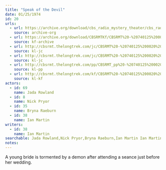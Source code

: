 ```yaml
---
title: "Speak of the Devil"
date: 01/25/1974
id: 20
urls: 
  - url: https://archive.org/download/cbs_radio_mystery_theater/cbs_radio_mystery_theater-0001-0050.zip/cbs_radio_mystery_theater-0001-0050%2Fcbsrmt_0020_speak_of_the_devil.mp3
    source: archive-org
  - url: https://archive.org/download/CBSRMTKf/CBSRMT%20-%20740125%200020%20Speak%20Of%20The%20Devil_kf.mp3
    source: kf-archive
  - url: http://cbsrmt.thelongtrek.com/jc/CBSRMT%20-%20740125%200020%20Speak%20Of%20The%20Devil%20vbr%20fb2%20hb_jc.mp3
    source: kl-jc
  - url: http://cbsrmt.thelongtrek.com/jc/CBSRMT%20-%20740125%200020%20Speak%20of%20the%20Devil%20vbr%20df%20buzz%20spd%20vol_jc.mp3
    source: kl-jc
  - url: http://cbsrmt.thelongtrek.com/pp/CBSRMT_pp%20-%20740125%200020%20Speak%20of%20the%20Devil.mp3
    source: kl-pp
  - url: http://cbsrmt.thelongtrek.com/kf/CBSRMT%20-%20740125%200020%20Speak%20Of%20The%20Devil_kf.mp3
    source: kl-kf
actors:  
  - id: 69
    name: Jada Rowland  
  - id: 8
    name: Nick Pryor  
  - id: 35
    name: Bryna Raeburn  
  - id: 38
    name: Ian Martin
writers:  
  - id: 38
    name: Ian Martin
searchable: Jada Rowland,Nick Pryor,Bryna Raeburn,Ian Martin Ian Martin
notes:  
---
```

A young bride is tormented by a demon after attending a seance just before her wedding.